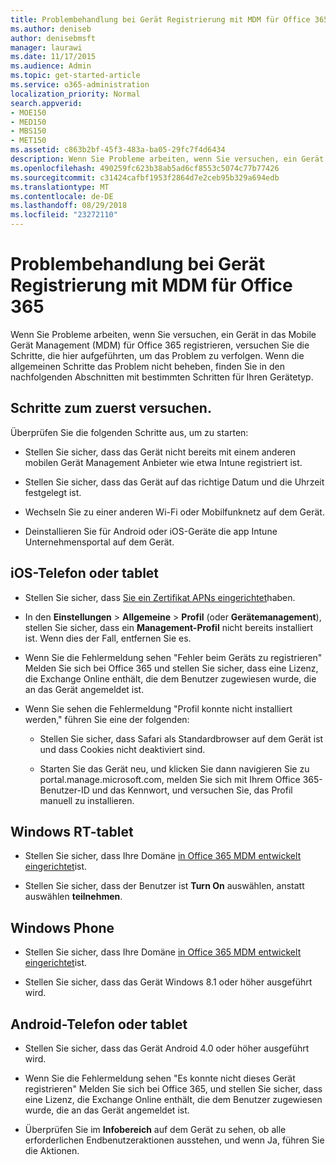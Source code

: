 ```yaml
---
title: Problembehandlung bei Gerät Registrierung mit MDM für Office 365
ms.author: deniseb
author: denisebmsft
manager: laurawi
ms.date: 11/17/2015
ms.audience: Admin
ms.topic: get-started-article
ms.service: o365-administration
localization_priority: Normal
search.appverid:
- MOE150
- MED150
- MBS150
- MET150
ms.assetid: c863b2bf-45f3-483a-ba05-29fc7f4d6434
description: Wenn Sie Probleme arbeiten, wenn Sie versuchen, ein Gerät in das Mobile Gerät Management (MDM) für Office 365 registrieren, versuchen Sie die Schritte, die hier aufgeführten, um das Problem zu verfolgen. Wenn die allgemeinen Schritte das Problem nicht beheben, finden Sie in den nachfolgenden Abschnitten mit bestimmten Schritten für Ihren Gerätetyp.
ms.openlocfilehash: 490259fc623b38ab5ad6cf8553c5074c77b77426
ms.sourcegitcommit: c31424cafbf1953f2864d7e2ceb95b329a694edb
ms.translationtype: MT
ms.contentlocale: de-DE
ms.lasthandoff: 08/29/2018
ms.locfileid: "23272110"
---
```

# <a name="troubleshoot-device-enrollment-with-mdm-for-office-365"></a>Problembehandlung bei Gerät Registrierung mit MDM für Office 365

Wenn Sie Probleme arbeiten, wenn Sie versuchen, ein Gerät in das Mobile Gerät Management (MDM) für Office 365 registrieren, versuchen Sie die Schritte, die hier aufgeführten, um das Problem zu verfolgen. Wenn die allgemeinen Schritte das Problem nicht beheben, finden Sie in den nachfolgenden Abschnitten mit bestimmten Schritten für Ihren Gerätetyp.
  
## <a name="steps-to-try-first"></a>Schritte zum zuerst versuchen.

Überprüfen Sie die folgenden Schritte aus, um zu starten:
  
- Stellen Sie sicher, dass das Gerät nicht bereits mit einem anderen mobilen Gerät Management Anbieter wie etwa Intune registriert ist.
    
- Stellen Sie sicher, dass das Gerät auf das richtige Datum und die Uhrzeit festgelegt ist.
    
- Wechseln Sie zu einer anderen Wi-Fi oder Mobilfunknetz auf dem Gerät.
    
- Deinstallieren Sie für Android oder iOS-Geräte die app Intune Unternehmensportal auf dem Gerät.
    
## <a name="ios-phone-or-tablet"></a>iOS-Telefon oder tablet

- Stellen Sie sicher, dass [Sie ein Zertifikat APNs eingerichtet](https://support.office.com/article/522b43f4-a2ff-46f6-962a-dd4f47e546a7)haben.
    
- In den **Einstellungen** \> **Allgemeine** \> **Profil** (oder **Gerätemanagement**), stellen Sie sicher, dass ein **Management-Profil** nicht bereits installiert ist. Wenn dies der Fall, entfernen Sie es. 
    
- Wenn Sie die Fehlermeldung sehen "Fehler beim Geräts zu registrieren" Melden Sie sich bei Office 365 und stellen Sie sicher, dass eine Lizenz, die Exchange Online enthält, die dem Benutzer zugewiesen wurde, die an das Gerät angemeldet ist.
    
- Wenn Sie sehen die Fehlermeldung "Profil konnte nicht installiert werden," führen Sie eine der folgenden:
    
  - Stellen Sie sicher, dass Safari als Standardbrowser auf dem Gerät ist und dass Cookies nicht deaktiviert sind.
    
  - Starten Sie das Gerät neu, und klicken Sie dann navigieren Sie zu portal.manage.microsoft.com, melden Sie sich mit Ihrem Office 365-Benutzer-ID und das Kennwort, und versuchen Sie, das Profil manuell zu installieren.
    
## <a name="windows-rt-tablet"></a>Windows RT-tablet

- Stellen Sie sicher, dass Ihre Domäne [in Office 365 MDM entwickelt eingerichtet](set-up-mobile-device-management.md)ist.
    
- Stellen Sie sicher, dass der Benutzer ist **Turn On** auswählen, anstatt auswählen **teilnehmen**.
    
## <a name="windows-phone"></a>Windows Phone

- Stellen Sie sicher, dass Ihre Domäne [in Office 365 MDM entwickelt eingerichtet](set-up-mobile-device-management.md)ist.
    
- Stellen Sie sicher, dass das Gerät Windows 8.1 oder höher ausgeführt wird.
    
## <a name="android-phone-or-tablet"></a>Android-Telefon oder tablet

- Stellen Sie sicher, dass das Gerät Android 4.0 oder höher ausgeführt wird.
    
- Wenn Sie die Fehlermeldung sehen "Es konnte nicht dieses Gerät registrieren" Melden Sie sich bei Office 365, und stellen Sie sicher, dass eine Lizenz, die Exchange Online enthält, die dem Benutzer zugewiesen wurde, die an das Gerät angemeldet ist.
    
- Überprüfen Sie im **Infobereich** auf dem Gerät zu sehen, ob alle erforderlichen Endbenutzeraktionen ausstehen, und wenn Ja, führen Sie die Aktionen. 
    

